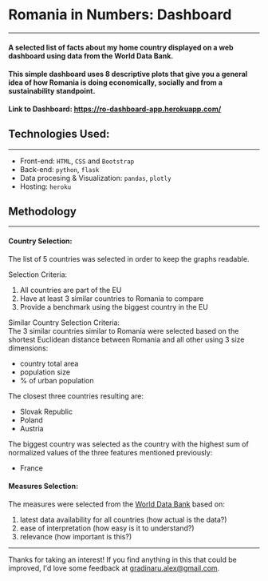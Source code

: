# **Romania in Numbers: Dashboard**

--- 

#### A selected list of facts about my home country displayed on a web dashboard using data from the World Data Bank.  
#### This simple dashboard uses 8 descriptive plots that give you a general idea of how Romania is doing economically, socially and from a sustainability standpoint.

**Link to Dashboard: https://ro-dashboard-app.herokuapp.com/**

## **Technologies Used:**
--- 
* Front-end: `HTML`, `CSS` and `Bootstrap`
* Back-end: `python`, `flask`
* Data procesing & Visualization: `pandas`, `plotly`
* Hosting: `heroku`


## **Methodology**
--- 
#### **Country Selection:**

The list of 5 countries was selected in order to keep the graphs readable.

Selection Criteria:
 1. All countries are part of the EU
 2. Have at least 3 similar countries to Romania to compare
 3. Provide a benchmark using the biggest country in the EU
 
Similar Country Selection Criteria:  
The 3 similar countries similar to Romania were selected based on the shortest Euclidean distance between Romania and all other using 3 size dimensions:
* country total area
* population size
* % of urban population  

The closest three countries resulting are:
* Slovak Republic
* Poland
* Austria  

The biggest country was selected as the country with the highest sum of normalized values of the three features mentioned previously:
* France

#### **Measures Selection:**

The measures were selected from the [World Data Bank](https://data.worldbank.org/) based on:
1. latest data availability for all countries (how actual is the data?)
2. ease of interpretation (how easy is it to understand?)
3. relevance (how important is this?)


--- 

Thanks for taking an interest! If you find anything in this that could be improved, I'd love some feedback at gradinaru.alex@gmail.com.